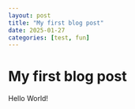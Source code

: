 ```yaml
---
layout: post
title: "My first blog post"
date: 2025-01-27
categories: [test, fun]
---
```

# My first blog post
Hello World!